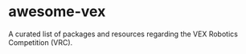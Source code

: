 # awesome-vex
A curated list of packages and resources regarding the VEX Robotics Competition (VRC).
